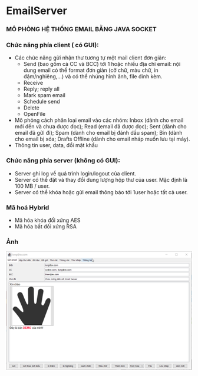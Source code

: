 # EmailServer
### MÔ PHỎNG HỆ THỐNG EMAIL BẰNG JAVA SOCKET
### Chức năng phía client ( có GUI):
- Các chức năng gửi nhận thư tương tự một mail client đơn giản:
    - Send (bao gồm cả CC và BCC) tới 1 hoặc nhiều địa chỉ email: nội dung email có thể format đơn giản (cỡ chữ, màu chữ, in đậm/nghiêng,…) và có thể nhúng hình ảnh, file đính kèm.
    - Receive
    - Reply; reply all
    - Mark spam email
    - Schedule send
    - Delete
    - OpenFile
- Mô phỏng cách phân loại email vào các nhóm: Inbox (dành cho email mới đến và chưa được đọc); Read (email đã được đọc); Sent (dành cho email đã gửi đi); Spam (dành cho email bị đánh dấu spam); Bin (dành cho email bị xóa; Drafts Offline (dành cho email nháp muốn lưu tại máy).
- Thông tin user, data, đổi mật khẩu
### Chức năng phía server (không có GUI):
- Server ghi log về quá trình login/logout của client.
- Server có thể đặt và thay đổi dung lượng hộp thư của user. Mặc định là 100 MB / user.
- Server có thể khóa hoặc gửi email thông báo tới 1user hoặc tất cả user.
### Mã hoá Hybrid
- Mã hóa khóa đối xứng AES
- Mã hóa bất đối xứng RSA
### Ảnh
![Demo]( /Doc/images.png "Ảnh Demo")